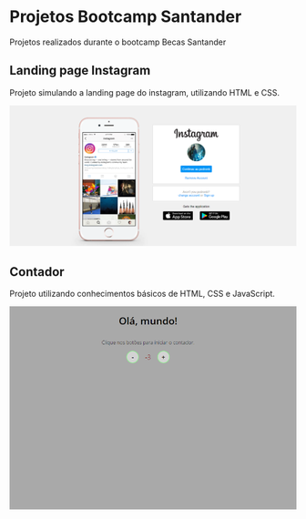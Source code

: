 # Projetos Bootcamp Santander
Projetos realizados durante o bootcamp Becas Santander

## Landing page Instagram
Projeto simulando a landing page do instagram, utilizando HTML e CSS.

![](https://github.com/pedronb/DIO-Santander/blob/main/images/landpage%20Instagram.png)

## Contador
Projeto utilizando conhecimentos básicos de HTML, CSS e JavaScript.

![](https://github.com/pedronb/DIO-Santander/blob/main/images/contador.png)
